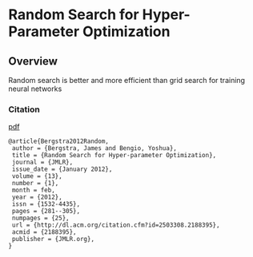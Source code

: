 #  Random Search for Hyper-Parameter Optimization 

## Overview

Random search is better and more efficient than grid search for training neural networks

### Citation

[pdf](http://www.jmlr.org/papers/volume13/bergstra12a/bergstra12a.pdf)

```
@article{Bergstra2012Random,
 author = {Bergstra, James and Bengio, Yoshua},
 title = {Random Search for Hyper-parameter Optimization},
 journal = {JMLR},
 issue_date = {January 2012},
 volume = {13},
 number = {1},
 month = feb,
 year = {2012},
 issn = {1532-4435},
 pages = {281--305},
 numpages = {25},
 url = {http://dl.acm.org/citation.cfm?id=2503308.2188395},
 acmid = {2188395},
 publisher = {JMLR.org},
} 
```